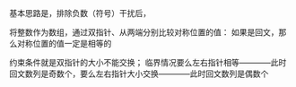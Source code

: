 ﻿基本思路是，排除负数（符号）干扰后，

将整数作为数组，通过双指针、从两端分别比较对称位置的值：
如果是回文，那么对称位置的值一定是相等的

约束条件就是双指针的大小不能交换；
临界情况要么左右指针相等————此时回文数列是奇数个，要么左右指针大小交换————此时回文数列是偶数个